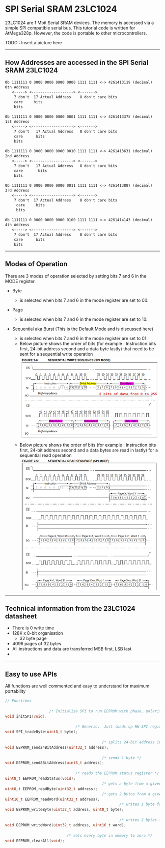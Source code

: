 # SPI Serial SRAM 23LC1024

23LC1024 are 1 Mbit Serial SRAM devices. The memory is accessed via a simple SPI compatible serial bus.
This tutorial code is written for AtMega328p. However, the code is portable to other microcontrollers. 

TODO : Insert a picture here

---

## How Addresses are accessed in the SPI Serial SRAM 23LC1024
```
0b 1111111 0 0000 0000 0000 0000 1111 1111 <-> 4261413119 (decimal) 0th Address
   <-----> <-------------------> <------->
    7 don't  17 Actual Address    8 don't care bits
    care	 bits
    bits

0b 1111111 0 0000 0000 0000 0001 1111 1111 <-> 4261413375 (decimal) 1st Address
   <-----> <-------------------> <------->
    7 don't   17 Actual Address   8 don't care bits
    care	  bits
    bits

0b 1111111 0 0000 0000 0000 0010 1111 1111 <-> 4261413631 (decimal) 2nd Address
   <-----> <-------------------> <------->
    7 don't   17 Actual Address   8 don't care bits
    care       bits
    bits
	   
0b 1111111 0 0000 0000 0000 0011 1111 1111 <-> 4261413887 (decimal) 3rd Address
   <-----> <-------------------> <------->
    7 don't  17 Actual Address    8 don't care bits
     care     bits
     bits
	   
0b 1111111 0 0000 0000 0000 0100 1111 1111 <-> 4261414143 (decimal) 4th Address
   <-----> <-------------------> <------->
    7 don't  17 Actual Address    8 don't care bits
    care      bits
    bits
```
---

## Modes of Operation

There are 3 modes of operation selected by setting bits 7 and 6 in the MODE register.
+ Byte
	+ is selected when bits 7 and 6 in the mode register are set to 00.
	
+ Page
	+ is selected when bits 7 and 6 in the mode register are set to 10.
	
+ Sequential aka Burst (This is the Default Mode and is discussed here)
	+ is selected when bits 7 and 6 in the mode register are set to 01.
	+ Below picture shows the order of bits (for example : Instruction bits first, 24-bit address second and a data byte lastly) that need to be sent for a sequential write operation
	![Sequential Write Sequence (SPI Mode)](https://github.com/shankar-shiv/SPI_Serial_SRAM_23LC1024/blob/master/images/sequential%20write%20operation.PNG)
	+ Below picture shows the order of bits (for example : Instruction bits first, 24-bit address second and a data bytes are read in lastly) for a sequential read operation
	![Sequential Read Sequence (SPI Mode)](https://github.com/shankar-shiv/SPI_Serial_SRAM_23LC1024/blob/master/images/sequential%20read%20operation.PNG)
---

## Technical information from the 23LC1024 datasheet

+ There is 0 write time
+ 128K x 8-bit organisation
	+ 32 byte page
+ 4096 pages of 32 bytes
+ All instructions and data are transferred MSB first, LSB last
+ 

---

## Easy to use APIs

All functions are well commented and easy to understand for maximum portability

```c
// Functions

					/* Initialize SPI to run EEPROM with phase, polarity = 0,0 */
void initSPI(void);

								/* Generic.  Just loads up HW SPI register and waits */
void SPI_tradeByte(uint8_t byte);

											/* splits 24-bit address into 3 bytes, sends all 3 bytes */
void EEPROM_send24BitAddress(uint32_t address);

											/* sends 1 byte */
void EEPROM_send8BitAddress(uint8_t address);

								/* reads the EEPROM status register */
uint8_t EEPROM_readStatus(void);
											/* gets a byte from a given memory location */
uint8_t EEPROM_readByte(uint32_t address);
											/* gets 2 bytes from a given memory location */
uint16_t EEPROM_readWord(uint32_t address);
													/* writes 1 byte from a given memory location */		
void EEPROM_writeByte(uint32_t address, uint8_t byte);
														
													/* writes 2 bytes from a given memory location */
void EEPROM_writeWord(uint32_t address, uint16_t word);

							/* sets every byte in memory to zero */
void EEPROM_clearAll(void);

```